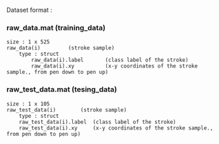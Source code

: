 Dataset format :

### raw_data.mat                    	(training_data)

```
size : 1 x 525
raw_data(i)			(stroke sample)
	type : struct
        raw_data(i).label       (class label of the stroke)
        raw_data(i).xy          (x-y coordinates of the stroke sample., from pen down to pen up)
```

### raw_test_data.mat               	(tesing_data)

```
size : 1 x 105
raw_test_data(i)		(stroke sample)
	type : struct
	raw_test_data(i).label  (class label of the stroke)
	raw_test_data(i).xy     (x-y coordinates of the stroke sample., from pen down to pen up)
```

